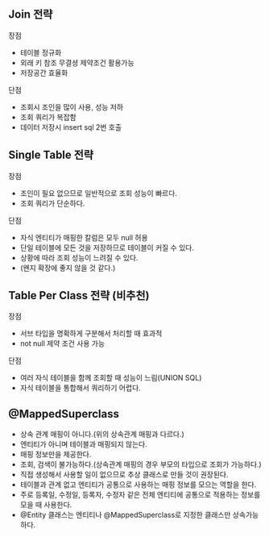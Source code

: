 ## Join 전략
장점
- 테이블 정규화
- 외래 키 참조 무결셩 제약조건 활용가능
- 저장공간 효율화

단점
- 조회시 조인을 많이 사용, 성능 저하
- 조회 쿼리가 복잡함
- 데이터 저장시 insert sql 2번 호출

## Single Table 전략
장점
- 조인이 필요 없으므로 일반적으로 조회 성능이 빠르다.
- 조회 쿼리가 단순하다.

단점
- 자식 엔티티가 매핑한 칼럼은 모두 null 허용
- 단일 테이블에 모든 것을 저장하므로 테이블이 커질 수 있다.
- 상황에 따라 조회 성능이 느려질 수 있다.
- (왠지 확장에 좋지 않을 것 같다.)

## Table Per Class 전략 (비추천)
장점
- 서브 타입을 명확하게 구분해서 처리할 때 효과적
- not null 제약 조건 사용 가능

단점
- 여러 자식 테이블을 함께 조회할 때 성능이 느림(UNION SQL)
- 자식 테이블을 통합해서 쿼리하기 어렵다.

## @MappedSuperclass
- 상속 관계 매핑이 아니다.(위의 상속관계 매핑과 다르다.)
- 엔티티가 아니며 테이블과 매핑되지 않는다.
- 매핑 정보만을 제공한다.
- 조회, 검색이 불가능하다.(상속관계 매핑의 경우 부모의 타입으로 조회가 가능하다.)
- 직접 생성해서 사용할 일이 없으므로 추상 클래스로 만들 것이 권장된다.
- 테이블과 관계 없고 엔티티가 공통으로 사용하는 매핑 정보를 모으는 역할을 한다.
- 주로 등록일, 수정일, 등록자, 수정자 같은 전체 엔티티에 공통으로 적용하는 정보를 모을 때 사용한다.
- @Entity 클래스는 엔티티나 @MappedSuperclass로 지정한 클래스만 상속가능하다.
